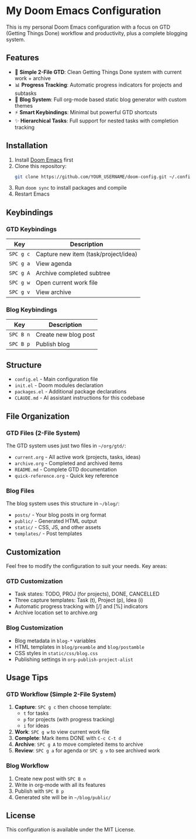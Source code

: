 # My Doom Emacs Configuration

This is my personal Doom Emacs configuration with a focus on GTD (Getting Things Done) workflow and productivity, plus a complete blogging system.

## Features

- 🚀 **Simple 2-File GTD**: Clean Getting Things Done system with current work + archive
- 📊 **Progress Tracking**: Automatic progress indicators for projects and subtasks
- 📝 **Blog System**: Full org-mode based static blog generator with custom themes
- ⚡ **Smart Keybindings**: Minimal but powerful GTD shortcuts
- ✨ **Hierarchical Tasks**: Full support for nested tasks with completion tracking

## Installation

1. Install [Doom Emacs](https://github.com/doomemacs/doomemacs) first
2. Clone this repository:
   ```bash
   git clone https://github.com/YOUR_USERNAME/doom-config.git ~/.config/doom
   ```
3. Run `doom sync` to install packages and compile
4. Restart Emacs

## Keybindings

### GTD Keybindings

| Key | Description |
|-----|-------------|
| `SPC g c` | Capture new item (task/project/idea) |
| `SPC g a` | View agenda |
| `SPC g A` | Archive completed subtree |
| `SPC g w` | Open current work file |
| `SPC g v` | View archive |

### Blog Keybindings

| Key | Description |
|-----|-------------|
| `SPC B n` | Create new blog post |
| `SPC B p` | Publish blog |

## Structure

- `config.el` - Main configuration file
- `init.el` - Doom modules declaration
- `packages.el` - Additional package declarations
- `CLAUDE.md` - AI assistant instructions for this codebase

## File Organization

### GTD Files (2-File System)
The GTD system uses just two files in `~/org/gtd/`:
- `current.org` - All active work (projects, tasks, ideas)
- `archive.org` - Completed and archived items
- `README.md` - Complete GTD documentation
- `quick-reference.org` - Quick key reference

### Blog Files
The blog system uses this structure in `~/blog/`:
- `posts/` - Your blog posts in org format
- `public/` - Generated HTML output
- `static/` - CSS, JS, and other assets
- `templates/` - Post templates

## Customization

Feel free to modify the configuration to suit your needs. Key areas:

### GTD Customization
- Task states: TODO, PROJ (for projects), DONE, CANCELLED
- Three capture templates: Task (t), Project (p), Idea (i)
- Automatic progress tracking with [/] and [%] indicators
- Archive location set to archive.org

### Blog Customization
- Blog metadata in `blog-*` variables
- HTML templates in `blog/preamble` and `blog/postamble`
- CSS styles in `static/css/blog.css`
- Publishing settings in `org-publish-project-alist`

## Usage Tips

### GTD Workflow (Simple 2-File System)
1. **Capture**: `SPC g c` then choose template:
   - `t` for tasks
   - `p` for projects (with progress tracking)
   - `i` for ideas
2. **Work**: `SPC g w` to view current work file
3. **Complete**: Mark items DONE with `C-c C-t d`
4. **Archive**: `SPC g A` to move completed items to archive
5. **Review**: `SPC g a` for agenda or `SPC g v` to see archived work

### Blog Workflow
1. Create new post with `SPC B n`
2. Write in org-mode with all its features
3. Publish with `SPC B p`
4. Generated site will be in `~/blog/public/`

## License

This configuration is available under the MIT License.